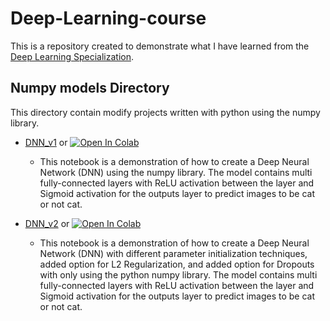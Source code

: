 # Deep-Learning-course
This is a repository created to demonstrate what I have learned from the [Deep Learning Specialization](https://www.coursera.org/specializations/deep-learning).

## Numpy models Directory

This directory contain modify projects written with python using the numpy library.

- [DNN_v1](https://github.com/zhx281/Deep-Learning-course/blob/master/numpy_models/DNN_v1.ipynb) or <a href="https://colab.research.google.com/github/zhx281/Deep-Learning-course/blob/master/numpy_models/DNN_v1.ipynb">
  <img src="https://colab.research.google.com/assets/colab-badge.svg" alt="Open In Colab"/></a>
  	- This notebook is a demonstration of how to create a Deep Neural Network (DNN) using the numpy library. The model contains multi fully-connected layers with ReLU activation between the layer and Sigmoid activation for the outputs layer to predict images to be cat or not cat.  

- [DNN_v2](https://github.com/zhx281/Deep-Learning-course/blob/master/numpy_models/DNN_v2.ipynb) or <a href="https://colab.research.google.com/github/zhx281/Deep-Learning-course/blob/master/numpy_models/DNN_v2.ipynb">
  <img src="https://colab.research.google.com/assets/colab-badge.svg" alt="Open In Colab"/></a>
  	- This notebook is a demonstration of how to create a Deep Neural Network (DNN) with different parameter initialization techniques, added option for L2 Regularization, and added option for Dropouts with only using the python numpy library. The model contains multi fully-connected layers with ReLU activation between the layer and Sigmoid activation for the outputs layer to predict images to be cat or not cat. 
